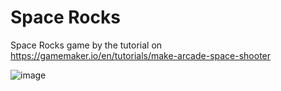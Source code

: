 # Space Rocks

Space Rocks game by the tutorial on https://gamemaker.io/en/tutorials/make-arcade-space-shooter

![image](https://github.com/SzegediPeter/space_rocks/assets/15876569/f1590942-b7ba-44d6-861c-98069ccf21e3)
